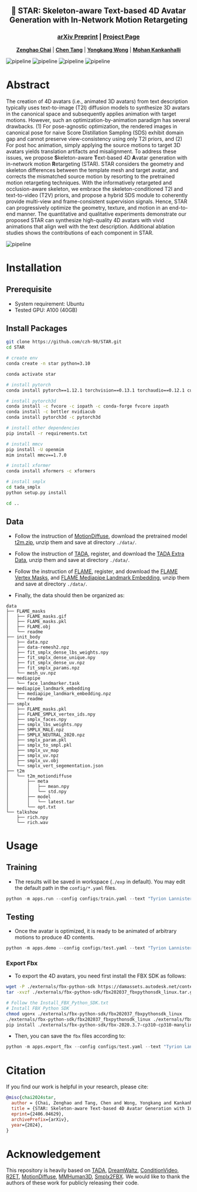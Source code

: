 <p align="center">
<h2 align="center">&#127775; STAR: Skeleton-aware Text-based 4D Avatar Generation with In-Network Motion Retargeting</h2>
<h3 align="center"><a href="https://arxiv.org/abs/2406.04629">arXiv Preprint</a> | <a href="https://star-avatar.github.io/">Project Page</a></h3>
<p align="center">
<a href="https://zenghaochai.com/"><strong>Zenghao Chai</strong></a>
|  
<a href="https://www.chentang.cc/#"><strong>Chen Tang</strong></a>
|
<a href="https://sites.google.com/site/yongkangwong"><strong>Yongkang Wong</strong></a>
|
<a href="https://www.comp.nus.edu.sg/~mohan/"><strong>Mohan Kankanhalli</strong></a>
</p>

![pipeline](./assets/teaser.jpg)
![pipeline](./assets/teaser2.jpg)
![pipeline](./assets/teaser3.jpg)
![pipeline](./assets/teaser4.jpg)


# Abstract
The creation of 4D avatars (i.e., animated 3D avatars) from text description typically uses text-to-image (T2I) diffusion models to synthesize 3D avatars in the canonical space and subsequently applies animation with target motions. However, such an optimization-by-animation paradigm has several drawbacks. (1) For pose-agnostic optimization, the rendered images in canonical pose for naive Score Distillation Sampling (SDS) exhibit domain gap and cannot preserve view-consistency using only T2I priors, and (2) For post hoc animation, simply applying the source motions to target 3D avatars yields translation artifacts and misalignment. To address these issues, we propose <strong>S</strong>keleton-aware <strong>T</strong>ext-based 4D <strong>A</strong>vatar generation with in-network motion <strong>R</strong>etargeting (STAR). STAR considers the geometry and skeleton differences between the template mesh and target avatar, and corrects the mismatched source motion by resorting to the pretrained motion retargeting techniques. With the informatively retargeted and occlusion-aware skeleton, we embrace the skeleton-conditioned T2I and text-to-video (T2V) priors, and propose a hybrid SDS module to coherently provide multi-view and frame-consistent supervision signals. Hence, STAR can progressively optimize the geometry, texture, and motion in an end-to-end manner. The quantitative and qualitative experiments demonstrate our proposed STAR can synthesize high-quality 4D avatars with vivid animations that align well with the text description. Additional ablation studies shows the contributions of each component in STAR.

![pipeline](./assets/pipeline.jpg)

# Installation

## Prerequisite
- System requirement: Ubuntu
- Tested GPU: A100 (40GB)

## Install Packages
```bash
git clone https://github.com/czh-98/STAR.git
cd STAR 

# create env
conda create -n star python=3.10

conda activate star 

# install pytorch
conda install pytorch==1.12.1 torchvision==0.13.1 torchaudio==0.12.1 cudatoolkit=11.6 -c pytorch -c conda-forge

# install pytorch3d
conda install -c fvcore -c iopath -c conda-forge fvcore iopath
conda install -c bottler nvidiacub
conda install pytorch3d -c pytorch3d

# install other dependencies
pip install -r requirements.txt

# install mmcv
pip install -U openmim
mim install mmcv==1.7.0

# install xformer
conda install xformers -c xformers

# install smplx
cd tada_smplx
python setup.py install 

cd ..
```

## Data

- Follow the instruction of [MotionDiffuse](https://github.com/mingyuan-zhang/MotionDiffuse), download the pretrained model [t2m.zip](https://drive.google.com/file/d/1VVzvuoS8Vwk4tBMM16Ca9eb3KkMamA5F/view?usp=drive_link), unzip them and save at directory `./data/`.

- Follow the instruction of [TADA](https://tada.is.tue.mpg.de/), register, and download the
[TADA Extra Data](https://download.is.tue.mpg.de/download.php?domain=tada&resume=1&sfile=tada_extra_data.zip), unzip them and save at directory `./data/`.

- Follow the instruction of [FLAME](https://flame.is.tue.mpg.de/), register, and download the [FLAME Vertex Masks](https://files.is.tue.mpg.de/tbolkart/FLAME/FLAME_masks.zip), and [FLAME Mediapipe Landmark Embedding](https://files.is.tue.mpg.de/tbolkart/FLAME/mediapipe_landmark_embedding.zip), unzip them and save at directory `./data/`.

- Finally, the data should then be organized as:

```
data
├── FLAME_masks
│   ├── FLAME_masks.gif
│   ├── FLAME_masks.pkl
│   ├── FLAME.obj
│   └── readme
├── init_body
│   ├── data.npz
│   ├── data-remesh2.npz
│   ├── fit_smplx_dense_lbs_weights.npy
│   ├── fit_smplx_dense_unique.npy
│   ├── fit_smplx_dense_uv.npz
│   ├── fit_smplx_params.npz
│   └── mesh_uv.npz
├── mediapipe
│   └── face_landmarker.task
├── mediapipe_landmark_embedding
│   ├── mediapipe_landmark_embedding.npz
│   └── readme
├── smplx
│   ├── FLAME_masks.pkl
│   ├── FLAME_SMPLX_vertex_ids.npy
│   ├── smplx_faces.npy
│   ├── smplx_lbs_weights.npy
│   ├── SMPLX_MALE.npz
│   ├── SMPLX_NEUTRAL_2020.npz
│   ├── smplx_param.pkl
│   ├── smplx_to_smpl.pkl
│   ├── smplx_uv_map
│   ├── smplx_uv.npz
│   ├── smplx_uv.obj
│   └── smplx_vert_segementation.json
├── t2m
│   └── t2m_motiondiffuse
│       ├── meta
│       │   ├── mean.npy
│       │   └── std.npy
│       ├── model
│       │   └── latest.tar
│       └── opt.txt
└── talkshow
    ├── rich.npy
    └── rich.wav
```

</details>

 
# Usage 

## Training 

- The results will be saved in workspace (`./exp` in default). You may edit the default path in the `config/*.yaml` files.
```python 
python -m apps.run --config configs/train.yaml --text "Tyrion Lannister in Game of Thrones wearing black leather jacket, he/she is performing extreme acrobat while raising hands and kicking quickly" --description demo --t2m_model mdiffuse
``` 

## Testing

- Once the avatar is optimized, it is ready to be animated of arbitrary motions to produce 4D contents.

```python
python -m apps.demo --config configs/test.yaml --text "Tyrion Lannister in Game of Thrones wearing black leather jacket, he/she is performing extreme acrobat while raising hands and kicking quickly" --description demo --t2m_model mdiffuse
```


### Export Fbx

- To export the 4D avatars, you need first install the FBX SDK as follows:
```bash
wget -P ./externals/fbx-python-sdk https://damassets.autodesk.net/content/dam/autodesk/www/files/fbx202037_fbxpythonsdk_linux.tar.gz
tar -xvzf ./externals/fbx-python-sdk/fbx202037_fbxpythonsdk_linux.tar.gz -C ./externals/fbx-python-sdk

# Follow the Install_FBX_Python_SDK.txt
# Install FBX Python SDK
chmod ugo+x ./externals/fbx-python-sdk/fbx202037_fbxpythonsdk_linux
./externals/fbx-python-sdk/fbx202037_fbxpythonsdk_linux ./externals/fbx-python-sdk
pip install ./externals/fbx-python-sdk/fbx-2020.3.7-cp310-cp310-manylinux1_x86_64.whl
```
- Then, you can save the `fbx` files according to:
```python
python -m apps.export_fbx --config configs/test.yaml --text "Tyrion Lannister in Game of Thrones wearing black leather jacket, he/she is performing extreme acrobat while raising hands and kicking quickly" --description demo --t2m_model mdiffuse
```

# Citation
If you find our work is helpful in your research, please cite:

```bibtex
@misc{chai2024star,
  author = {Chai, Zenghao and Tang, Chen and Wong, Yongkang and Kankanhalli, Mohan},
  title = {STAR: Skeleton-aware Text-based 4D Avatar Generation with In-Network Motion Retargeting},
  eprint={2406.04629},
  archivePrefix={arXiv},
  year={2024},
}
```




# Acknowledgement

This repository is heavily based on [TADA](https://github.com/TingtingLiao/TADA), [DreamWaltz](https://github.com/IDEA-Research/DreamWaltz), [ConditionVideo](https://github.com/pengbo807/ConditionVideo), [R2ET](https://github.com/Kebii/R2ET), [MotionDiffuse](https://github.com/mingyuan-zhang/MotionDiffuse.git), [MMHuman3D](https://github.com/open-mmlab/mmhuman3d), [Smplx2FBX](https://github.com/mrhaiyiwang/Smplx2FBX). We would like to thank the authors of these work for publicly releasing their code.




